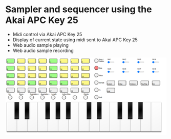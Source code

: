 # Sampler and sequencer using the Akai APC Key 25

- Midi control via Akai APC Key 25
- Display of current state using midi sent to Akai APC Key 25
- Web audio sample playing
- Web audio sample recording

[<img src="sampler_screenshot.png">](https://nigelskeels.github.io/sampler/)
